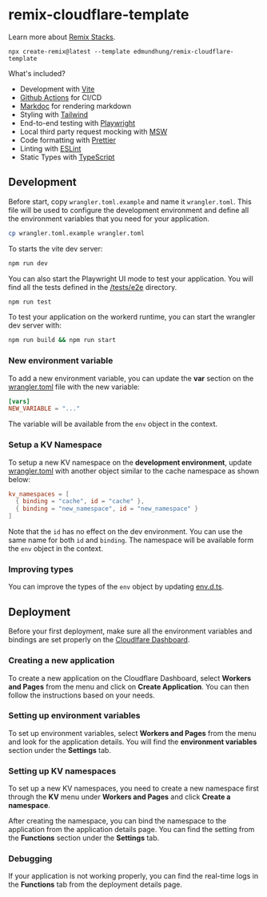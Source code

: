 # remix-cloudflare-template

Learn more about [Remix Stacks](https://remix.run/stacks).

```
npx create-remix@latest --template edmundhung/remix-cloudflare-template
```

What's included?

- Development with [Vite](https://vitejs.dev)
- [Github Actions](https://github.com/features/actions) for CI/CD
- [Markdoc](https://markdoc.dev) for rendering markdown
- Styling with [Tailwind](https://tailwindcss.com/)
- End-to-end testing with [Playwright](playwright.dev/)
- Local third party request mocking with [MSW](https://mswjs.io/)
- Code formatting with [Prettier](https://prettier.io)
- Linting with [ESLint](https://eslint.org)
- Static Types with [TypeScript](https://typescriptlang.org)

## Development

Before start, copy `wrangler.toml.example` and name it `wrangler.toml`. This
file will be used to configure the development environment and define all the
environment variables that you need for your application.

```sh
cp wrangler.toml.example wrangler.toml
```

To starts the vite dev server:

```sh
npm run dev
```

You can also start the Playwright UI mode to test your application. You will
find all the tests defined in the [/tests/e2e](./tests/e2e/) directory.

```sh
npm run test
```

To test your application on the workerd runtime, you can start the wrangler dev
server with:

```sh
npm run build && npm run start
```

### New environment variable

To add a new environment variable, you can update the **var** section on the
[wrangler.toml](./wrangler.toml) file with the new variable:

```toml
[vars]
NEW_VARIABLE = "..."
```

The variable will be available from the `env` object in the context.

### Setup a KV Namespace

To setup a new KV namespace on the **development environment**, update
[wrangler.toml](./wrangler.toml) with another object similar to the cache
namespace as shown below:

```toml
kv_namespaces = [
  { binding = "cache", id = "cache" },
  { binding = "new_namespace", id = "new_namespace" }
]
```

Note that the `id` has no effect on the dev environment. You can use the same
name for both `id` and `binding`. The namespace will be available form the `env`
object in the context.

### Improving types

You can improve the types of the `env` object by updating
[env.d.ts](./env.d.ts).

## Deployment

Before your first deployment, make sure all the environment variables and
bindings are set properly on the
[Cloudlfare Dashboard](https://dash.cloudflare.com/login).

### Creating a new application

To create a new application on the Cloudflare Dashboard, select **Workers and
Pages** from the menu and click on **Create Application**. You can then follow
the instructions based on your needs.

### Setting up environment variables

To set up environment variables, select **Workers and Pages** from the menu and
look for the application details. You will find the **environment variables**
section under the **Settings** tab.

### Setting up KV namespaces

To set up a new KV namespaces, you need to create a new namespace first through
the **KV** menu under **Workers and Pages** and click **Create a namespace**.

After creating the namespace, you can bind the namespace to the application from
the application details page. You can find the setting from the **Functions**
section under the **Settings** tab.

### Debugging

If your application is not working properly, you can find the real-time logs in
the **Functions** tab from the deployment details page.
